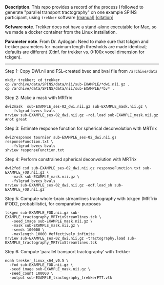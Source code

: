 __Description__. This repo provides a record of the process I followed to generate "parallel transport tractography" on one example SPINS participant, using `trekker` software [[manual]](https://dmritrekker.github.io/manual/trekker.html) [[citation]](https://www.ismrm.org/19/program_files/O60.htm)

__Sofware note__. Trekker does not have a stand-alone executable for Mac, so we made a docker container from the Linux installation.

__Parameter note__. From Dr. Aydogan: Need to make sure that tckgen and trekker parameters for maximum length thresholds are made identical; defaults are different (0:inf. for trekker vs. 0:100x voxel dimension for tckgen).

-----

Step 1: Copy DWI.nii and FSL-created bvec and bval file from `/archive/data`
```
mkdir trekker; cd trekker
cp /archive/data/SPINS/data/nii/sub-EXAMPLE/*dwi.nii.gz .
cp /archive/data/SPINS/data/nii/sub-EXAMPLE/*bv* .
```

Step 2: Make a mask with MRTrix
```
dwi2mask  sub-EXAMPLE_ses-02_dwi.nii.gz sub-EXAMPLE_mask.nii.gz \
   -fslgrad bvecs bvals
mrview sub-EXAMPLE_ses-02_dwi.nii.gz -roi.load sub-EXAMPLE_mask.nii.gz #not great
```

Step 3: Estimate response function for spherical deconvolution with MRTrix
```
dwi2response tournier sub-EXAMPLE_ses-02_dwi.nii.gz responseFunction.txt \
   -fslgrad bvecs bvals
shview responseFunction.txt
```

Step 4: Perform constrained spherical deconvolution with MRTrix
```
dwi2fod csd sub-EXAMPLE_ses-02_dwi.nii.gz responseFunction.txt sub-EXAMPLE_FOD.nii.gz \
   -mask sub-EXAMPLE_mask.nii.gz \
   -fslgrad bvecs bvals
mrview sub-EXAMPLE_ses-02_dwi.nii.gz -odf.load_sh sub-EXAMPLE_FOD.nii.gz
```

Step 5: Compute whole-brain streamlines tractography with tckgen (MRTrix iFOD2, probabilistic), for comparative purposes
```
tckgen sub-EXAMPLE_FOD.nii.gz sub-EXAMPLE_tractography_MRTrixStreamlines.tck \
   -seed_image sub-EXAMPLE_mask.nii.gz \
   -mask sub-EXAMPLE_mask.nii.gz \
   -seeds 100000 \
   -maxlength 10000 #effectively infinite
mrview sub-EXAMPLE_ses-02_dwi.nii.gz -tractography.load sub-EXAMPLE_tractography_MRTrixStreamlines.tck
```

Step 6: Compute 'parallel transport tractography' with Trekker
```
noah trekker_linux_x64_v0.5 \
  -fod sub-EXAMPLE_FOD.nii.gz \
  -seed_image sub-EXAMPLE_mask.nii.gz \
  -seed_count 100000 \
  -output sub-EXAMPLE_tractography_trekkerPTT.vtk
```
